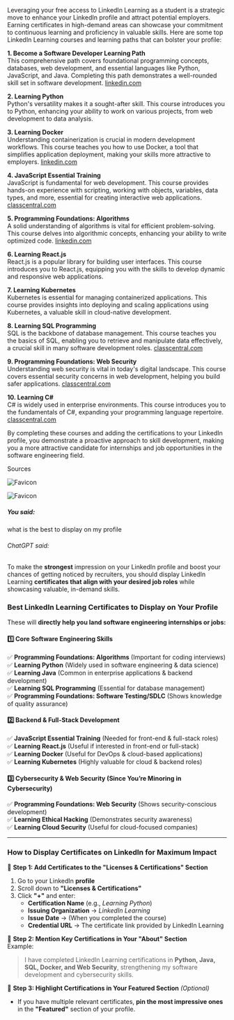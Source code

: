 ​Leveraging your free access to LinkedIn Learning as a student is a strategic move to enhance your LinkedIn profile and attract potential employers. Earning certificates in high-demand areas can showcase your commitment to continuous learning and proficiency in valuable skills. Here are some top LinkedIn Learning courses and learning paths that can bolster your profile:​

**1. Become a Software Developer Learning Path**  
This comprehensive path covers foundational programming concepts, databases, web development, and essential languages like Python, JavaScript, and Java. Completing this path demonstrates a well-rounded skill set in software development. ​[linkedin.com](https://www.linkedin.com/learning/paths/become-a-software-developer)

**2. Learning Python**  
Python's versatility makes it a sought-after skill. This course introduces you to Python, enhancing your ability to work on various projects, from web development to data analysis. ​

**3. Learning Docker**  
Understanding containerization is crucial in modern development workflows. This course teaches you how to use Docker, a tool that simplifies application deployment, making your skills more attractive to employers. ​[linkedin.com](https://www.linkedin.com/business/learning/blog/top-skills-and-courses/fy20-most-popular-courses-of-the-year-developers)

**4. JavaScript Essential Training**  
JavaScript is fundamental for web development. This course provides hands-on experience with scripting, working with objects, variables, data types, and more, essential for creating interactive web applications. ​[classcentral.com](https://www.classcentral.com/course/linkedin-learning-become-a-software-developer-63480)

**5. Programming Foundations: Algorithms**  
A solid understanding of algorithms is vital for efficient problem-solving. This course delves into algorithmic concepts, enhancing your ability to write optimized code. ​[linkedin.com](https://www.linkedin.com/business/learning/blog/top-skills-and-courses/fy20-most-popular-courses-of-the-year-developers)

**6. Learning React.js**  
React.js is a popular library for building user interfaces. This course introduces you to React.js, equipping you with the skills to develop dynamic and responsive web applications. ​

**7. Learning Kubernetes**  
Kubernetes is essential for managing containerized applications. This course provides insights into deploying and scaling applications using Kubernetes, a valuable skill in cloud-native development. ​

**8. Learning SQL Programming**  
SQL is the backbone of database management. This course teaches you the basics of SQL, enabling you to retrieve and manipulate data effectively, a crucial skill in many software development roles. ​[classcentral.com](https://www.classcentral.com/course/linkedin-learning-become-a-software-developer-63480)

**9. Programming Foundations: Web Security**  
Understanding web security is vital in today's digital landscape. This course covers essential security concerns in web development, helping you build safer applications. ​[classcentral.com](https://www.classcentral.com/course/linkedin-learning-become-a-software-developer-63480)

**10. Learning C#**  
C# is widely used in enterprise environments. This course introduces you to the fundamentals of C#, expanding your programming language repertoire. ​[classcentral.com](https://www.classcentral.com/course/linkedin-learning-become-a-software-developer-63480)

By completing these courses and adding the certifications to your LinkedIn profile, you demonstrate a proactive approach to skill development, making you a more attractive candidate for internships and job opportunities in the software engineering field.​

Sources

![Favicon](https://www.google.com/s2/favicons?domain=https://www.classcentral.com&sz=32)

![Favicon](https://www.google.com/s2/favicons?domain=https://www.linkedin.com&sz=32)

##### You said:

what is the best to display on my profile

###### ChatGPT said:

To make the **strongest** impression on your LinkedIn profile and boost your chances of getting noticed by recruiters, you should display LinkedIn Learning **certificates that align with your desired job roles** while showcasing valuable, in-demand skills.

### **Best LinkedIn Learning Certificates to Display on Your Profile**

These will **directly help you land software engineering internships or jobs:**

#### **1️⃣ Core Software Engineering Skills**

✅ **Programming Foundations: Algorithms** (Important for coding interviews)  
✅ **Learning Python** (Widely used in software engineering & data science)  
✅ **Learning Java** (Common in enterprise applications & backend development)  
✅ **Learning SQL Programming** (Essential for database management)  
✅ **Programming Foundations: Software Testing/SDLC** (Shows knowledge of quality assurance)

#### **2️⃣ Backend & Full-Stack Development**

✅ **JavaScript Essential Training** (Needed for front-end & full-stack roles)  
✅ **Learning React.js** (Useful if interested in front-end or full-stack)  
✅ **Learning Docker** (Useful for DevOps & cloud-based applications)  
✅ **Learning Kubernetes** (Highly valuable for cloud & backend roles)

#### **3️⃣ Cybersecurity & Web Security (Since You’re Minoring in Cybersecurity)**

✅ **Programming Foundations: Web Security** (Shows security-conscious development)  
✅ **Learning Ethical Hacking** (Demonstrates security awareness)  
✅ **Learning Cloud Security** (Useful for cloud-focused companies)

---

### **How to Display Certificates on LinkedIn for Maximum Impact**

📌 **Step 1: Add Certificates to the "Licenses & Certifications" Section**

1. Go to your LinkedIn **profile**
2. Scroll down to **"Licenses & Certifications"**
3. Click **"+"** and enter:
    - **Certification Name** (e.g., _Learning Python_)
    - **Issuing Organization** → _LinkedIn Learning_
    - **Issue Date** → (When you completed the course)
    - **Credential URL** → The certificate link provided by LinkedIn Learning

📌 **Step 2: Mention Key Certifications in Your "About" Section**  
Example:

> I have completed LinkedIn Learning certifications in **Python, Java, SQL, Docker, and Web Security**, strengthening my software development and cybersecurity skills.

📌 **Step 3: Highlight Certifications in Your Featured Section** _(Optional)_

- If you have multiple relevant certificates, **pin the most impressive ones** in the **"Featured"** section of your profile.